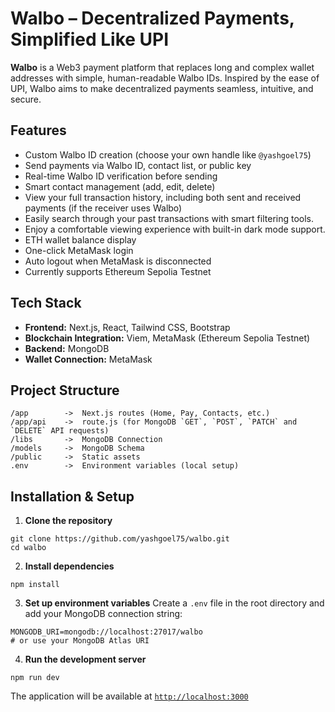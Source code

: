 # Walbo – Decentralized Payments, Simplified Like UPI

**Walbo** is a Web3 payment platform that replaces long and complex wallet addresses with simple, human-readable Walbo IDs. Inspired by the ease of UPI, Walbo aims to make decentralized payments seamless, intuitive, and secure.


## Features
- Custom Walbo ID creation (choose your own handle like `@yashgoel75`)
- Send payments via Walbo ID, contact list, or public key
- Real-time Walbo ID verification before sending
- Smart contact management (add, edit, delete)
- View your full transaction history, including both sent and received payments (if the receiver uses Walbo)
- Easily search through your past transactions with smart filtering tools.
- Enjoy a comfortable viewing experience with built-in dark mode support.
- ETH wallet balance display
- One-click MetaMask login
- Auto logout when MetaMask is disconnected
- Currently supports Ethereum Sepolia Testnet


## Tech Stack
- **Frontend:** Next.js, React, Tailwind CSS, Bootstrap
- **Blockchain Integration:** Viem, MetaMask (Ethereum Sepolia Testnet)
- **Backend:** MongoDB
- **Wallet Connection:** MetaMask

## Project Structure
```
/app        ->  Next.js routes (Home, Pay, Contacts, etc.)
/app/api    ->  route.js (for MongoDB `GET`, `POST`, `PATCH` and `DELETE` API requests)
/libs       ->  MongoDB Connection
/models     ->  MongoDB Schema
/public     ->  Static assets
.env        ->  Environment variables (local setup)
```

## Installation & Setup

1. **Clone the repository**
```
git clone https://github.com/yashgoel75/walbo.git
cd walbo
```

2. **Install dependencies**
```
npm install
```

3. **Set up environment variables**
Create a `.env` file in the root directory and add your MongoDB connection string:
```
MONGODB_URI=mongodb://localhost:27017/walbo
# or use your MongoDB Atlas URI
```

4. **Run the development server**
```
npm run dev
```
The application will be available at [`http://localhost:3000`](http://localhost:3000)